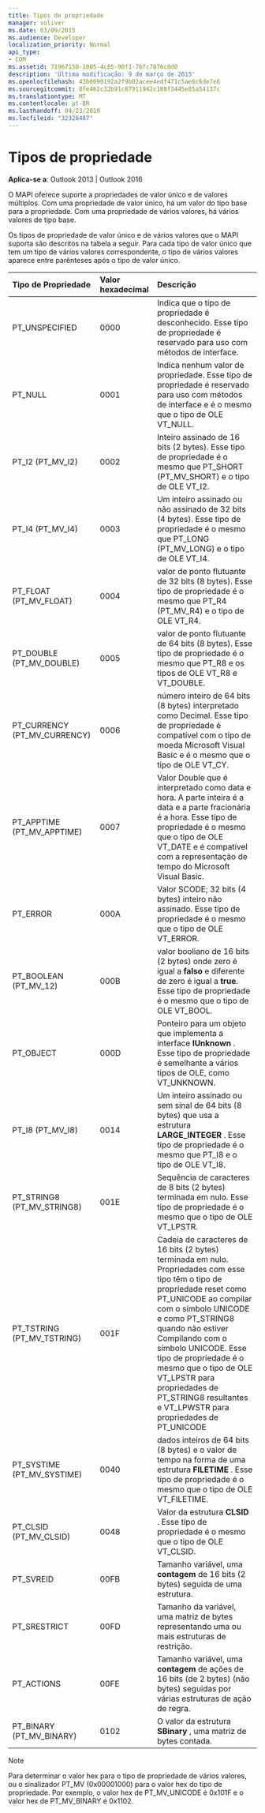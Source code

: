 ```yaml
---
title: Tipos de propriedade
manager: soliver
ms.date: 03/09/2015
ms.audience: Developer
localization_priority: Normal
api_type:
- COM
ms.assetid: 71967150-1005-4c85-90f1-76fc7876c0d0
description: 'Última modificação: 9 de março de 2015'
ms.openlocfilehash: 43b0090192a2f9b02acee4edf471c5ae6c6de7e8
ms.sourcegitcommit: 8fe462c32b91c87911942c188f3445e85a54137c
ms.translationtype: MT
ms.contentlocale: pt-BR
ms.lasthandoff: 04/23/2019
ms.locfileid: "32328487"
---
```

# <a name="property-types"></a>Tipos de propriedade

  
  
**Aplica-se a**: Outlook 2013 | Outlook 2016 
  
O MAPI oferece suporte a propriedades de valor único e de valores múltiplos. Com uma propriedade de valor único, há um valor do tipo base para a propriedade. Com uma propriedade de vários valores, há vários valores de tipo base. 
  
Os tipos de propriedade de valor único e de vários valores que o MAPI suporta são descritos na tabela a seguir. Para cada tipo de valor único que tem um tipo de vários valores correspondente, o tipo de vários valores aparece entre parênteses após o tipo de valor único.
  
|**Tipo de Propriedade**|**Valor hexadecimal**|**Descrição**|
|:-----|:-----|:-----|
|PT_UNSPECIFIED  <br/> |0000  <br/> |Indica que o tipo de propriedade é desconhecido. Esse tipo de propriedade é reservado para uso com métodos de interface.  <br/> |
|PT_NULL  <br/> |0001  <br/> |Indica nenhum valor de propriedade. Esse tipo de propriedade é reservado para uso com métodos de interface e é o mesmo que o tipo de OLE VT_NULL.  <br/> |
|PT_I2 (PT_MV_I2)  <br/> |0002  <br/> |Inteiro assinado de 16 bits (2 bytes). Esse tipo de propriedade é o mesmo que PT_SHORT (PT_MV_SHORT) e o tipo de OLE VT_I2.  <br/> |
|PT_I4 (PT_MV_I4)  <br/> |0003  <br/> |Um inteiro assinado ou não assinado de 32 bits (4 bytes). Esse tipo de propriedade é o mesmo que PT_LONG (PT_MV_LONG) e o tipo de OLE VT_I4.  <br/> |
|PT_FLOAT (PT_MV_FLOAT)  <br/> |0004  <br/> |valor de ponto flutuante de 32 bits (8 bytes). Esse tipo de propriedade é o mesmo que PT_R4 (PT_MV_R4) e o tipo de OLE VT_R4.  <br/> |
|PT_DOUBLE (PT_MV_DOUBLE)  <br/> |0005  <br/> |valor de ponto flutuante de 64 bits (8 bytes). Esse tipo de propriedade é o mesmo que PT_R8 e os tipos de OLE VT_R8 e VT_DOUBLE.  <br/> |
|PT_CURRENCY (PT_MV_CURRENCY)  <br/> |0006  <br/> |número inteiro de 64 bits (8 bytes) interpretado como Decimal. Esse tipo de propriedade é compatível com o tipo de moeda Microsoft Visual Basic e é o mesmo que o tipo de OLE VT_CY.  <br/> |
|PT_APPTIME (PT_MV_APPTIME)  <br/> |0007  <br/> |Valor Double que é interpretado como data e hora. A parte inteira é a data e a parte fracionária é a hora. Esse tipo de propriedade é o mesmo que o tipo de OLE VT_DATE e é compatível com a representação de tempo do Microsoft Visual Basic.  <br/> |
|PT_ERROR  <br/> |000A  <br/> |Valor SCODE; 32 bits (4 bytes) inteiro não assinado. Esse tipo de propriedade é o mesmo que o tipo de OLE VT_ERROR.  <br/> |
|PT_BOOLEAN (PT_MV_12)  <br/> |000B  <br/> |valor booliano de 16 bits (2 bytes) onde zero é igual a **falso** e diferente de zero é igual a **true**. Esse tipo de propriedade é o mesmo que o tipo de OLE VT_BOOL.  <br/> |
|PT_OBJECT  <br/> |000D  <br/> |Ponteiro para um objeto que implementa a interface **IUnknown** . Esse tipo de propriedade é semelhante a vários tipos de OLE, como VT_UNKNOWN.  <br/> |
|PT_I8 (PT_MV_I8)  <br/> |0014  <br/> |Um inteiro assinado ou sem sinal de 64 bits (8 bytes) que usa a estrutura **LARGE_INTEGER** . Esse tipo de propriedade é o mesmo que PT_I8 e o tipo de OLE VT_I8.  <br/> |
|PT_STRING8 (PT_MV_STRING8)  <br/> |001E  <br/> |Sequência de caracteres de 8 bits (2 bytes) terminada em nulo. Esse tipo de propriedade é o mesmo que o tipo de OLE VT_LPSTR.  <br/> |
|PT_TSTRING (PT_MV_TSTRING)  <br/> |001F  <br/> |Cadeia de caracteres de 16 bits (2 bytes) terminada em nulo. Propriedades com esse tipo têm o tipo de propriedade reset como PT_UNICODE ao compilar com o símbolo UNICODE e como PT_STRING8 quando não estiver Compilando com o símbolo UNICODE. Esse tipo de propriedade é o mesmo que o tipo de OLE VT_LPSTR para propriedades de PT_STRING8 resultantes e VT_LPWSTR para propriedades de PT_UNICODE  <br/> |
|PT_SYSTIME (PT_MV_SYSTIME)  <br/> |0040  <br/> |dados inteiros de 64 bits (8 bytes) e o valor de tempo na forma de uma estrutura **FILETIME** . Esse tipo de propriedade é o mesmo que o tipo de OLE VT_FILETIME.  <br/> |
|PT_CLSID (PT_MV_CLSID)  <br/> |0048  <br/> |Valor da estrutura **CLSID** . Esse tipo de propriedade é o mesmo que o tipo de OLE VT_CLSID.  <br/> |
|PT_SVREID  <br/> |00FB  <br/> |Tamanho variável, uma **contagem** de 16 bits (2 bytes) seguida de uma estrutura.  <br/> |
|PT_SRESTRICT  <br/> |00FD  <br/> |Tamanho da variável, uma matriz de bytes representando uma ou mais estruturas de restrição.  <br/> |
|PT_ACTIONS  <br/> |00FE  <br/> |Tamanho variável, uma **contagem** de ações de 16 bits (de 2 bytes) (não bytes) seguidas por várias estruturas de ação de regra.  <br/> |
|PT_BINARY (PT_MV_BINARY)  <br/> |0102  <br/> |O valor da estrutura **SBinary** , uma matriz de bytes contada.  <br/> |
   
> [!NOTE]
> Para determinar o valor hex para o tipo de propriedade de vários valores, ou o sinalizador PT_MV (0x00001000) para o valor hex do tipo de propriedade. Por exemplo, o valor hex de PT_MV_UNICODE é 0x101F e o valor hex de PT_MV_BINARY é 0x1102. 
  

